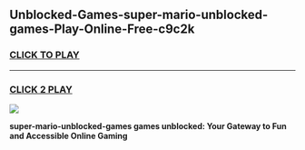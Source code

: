 
## Unblocked-Games-super-mario-unblocked-games-Play-Online-Free-c9c2k
<h3>
<a href="https://premium76.site?title=super-mario-unblocked-games&ref=26A">CLICK TO PLAY</a></h3>
<hr>

<h3>
<a href="https://premium76.site?title=super-mario-unblocked-games&ref=26A">CLICK 2 PLAY</a>
  
</h3>

<a href="https://premium76.site?title=super-mario-unblocked-games&ref=26A"><img src="https://clearcache.store/games.png"></a>


**super-mario-unblocked-games games unblocked: Your Gateway to Fun and Accessible Online Gaming**
